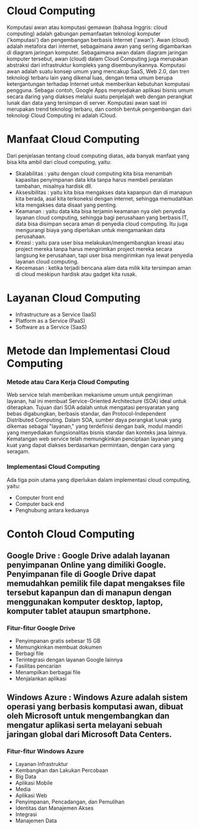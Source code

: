 # Cloud Computing

Komputasi awan atau komputasi gemawan (bahasa Inggris: cloud computing) adalah gabungan pemanfaatan teknologi komputer ('komputasi') dan pengembangan berbasis Internet ('awan'). 
Awan (cloud) adalah metafora dari internet, sebagaimana awan yang sering digambarkan di diagram jaringan komputer. Sebagaimana awan dalam diagram jaringan komputer tersebut, awan (cloud) dalam Cloud Computing juga merupakan abstraksi dari infrastruktur kompleks yang disembunyikannya.
Komputasi awan adalah suatu konsep umum yang mencakup SaaS, Web 2.0, dan tren teknologi terbaru lain yang dikenal luas, dengan tema umum berupa ketergantungan terhadap Internet untuk memberikan kebutuhan komputasi pengguna. 
Sebagai contoh, Google Apps menyediakan aplikasi bisnis umum secara daring yang diakses melalui suatu penjelajah web dengan perangkat lunak dan data yang tersimpan di server. Komputasi awan saat ini merupakan trend teknologi terbaru, dan contoh bentuk pengembangan dari teknologi Cloud Computing ini adalah iCloud.

# Manfaat Cloud Computing

Dari penjelasan tentang cloud computing diatas, ada banyak manfaat yang bisa kita ambil dari cloud computing, yaitu:
- Skalabilitas : yaitu dengan cloud computing kita bisa menambah kapasitas penyimpanan data kita tanpa harus membeli peralatan tambahan, misalnya hardisk dll. 
- Aksesibilitas : yaitu kita bisa mengakses data kapanpun dan di manapun kita berada, asal kita terkoneksi dengan internet, sehingga memudahkan kita mengakses data disaat yang penting.
- Keamanan : yaitu data kita bisa terjamin keamanan nya oleh penyedia layanan cloud computing, sehingga bagi perusahaan yang berbasis IT, data bisa disimpan secara aman di penyedia cloud computing. Itu juga mengurangi biaya yang diperlukan untuk mengamankan data perusahaan.
- Kreasi : yaitu para user bisa melakukan/mengembangkan kreasi atau project mereka tanpa harus mengirimkan project mereka secara langsung ke perusahaan, tapi user bisa mengirimkan nya lewat penyedia layanan cloud computing.
- Kecemasan : ketika terjadi bencana alam data milik kita tersimpan aman di cloud meskipun hardisk atau gadget kita rusak.

# Layanan Cloud Computing

- Infrastructure as a Service (IaaS)
- Platform as a Service (PaaS)
- Software as a Service (SaaS)

# Metode dan Implementasi Cloud Computing

### Metode atau Cara Kerja Cloud Computing

Web service telah memberikan mekanisme umum untuk pengiriman layanan, hal ini membuat Service-Oriented Architecture (SOA) ideal untuk diterapkan. 
Tujuan dari SOA adalah untuk mengatasi persyaratan yang bebas digabungkan, berbasis standar, dan Protocol-Independent Distributed Computing. 
Dalam SOA, sumber daya perangkat lunak yang dikemas sebagai "layanan," yang terdefinisi dengan baik, modul mandiri yang menyediakan fungsionalitas bisnis standar dan konteks jasa lainnya. 
Kematangan web service telah memungkinkan penciptaan layanan yang kuat yang dapat diakses berdasarkan permintaan, dengan cara yang seragam.

### Implementasi Cloud Computing

Ada tiga poin utama yang diperlukan dalam implementasi cloud computing, yaitu:
- Computer front end
- Computer back end
- Penghubung antara keduanya

# Contoh Cloud Computing

## Google Drive : Google Drive adalah layanan penyimpanan Online yang dimiliki Google. Penyimpanan file di Google Drive dapat memudahkan pemilik file dapat mengakses file tersebut kapanpun dan di manapun dengan menggunakan komputer desktop, laptop, komputer tablet ataupun smartphone.

### Fitur-fitur Google Drive

- Penyimpanan gratis sebesar 15 GB
- Memungkinkan membuat dokumen
- Berbagi file
- Terintegrasi dengan layanan Google lainnya
- Fasilitas pencarian
- Menampilkan berbagai file
- Menjalankan aplikasi

## Windows Azure : Windows Azure adalah sistem operasi yang berbasis komputasi awan, dibuat oleh Microsoft untuk mengembangkan dan mengatur aplikasi serta melayani sebuah jaringan global dari Microsoft Data Centers. 

### Fitur-fitur Windows Azure
- Layanan Infrastruktur
- Kembangkan dan Lakukan Percobaan
- Big Data
- Aplikasi Mobile
- Media
- Aplikasi Web
- Penyimpanan, Pencadangan, dan Pemulihan
- Identitas dan Manajemen Akses
- Integrasi
- Manajemen Data
